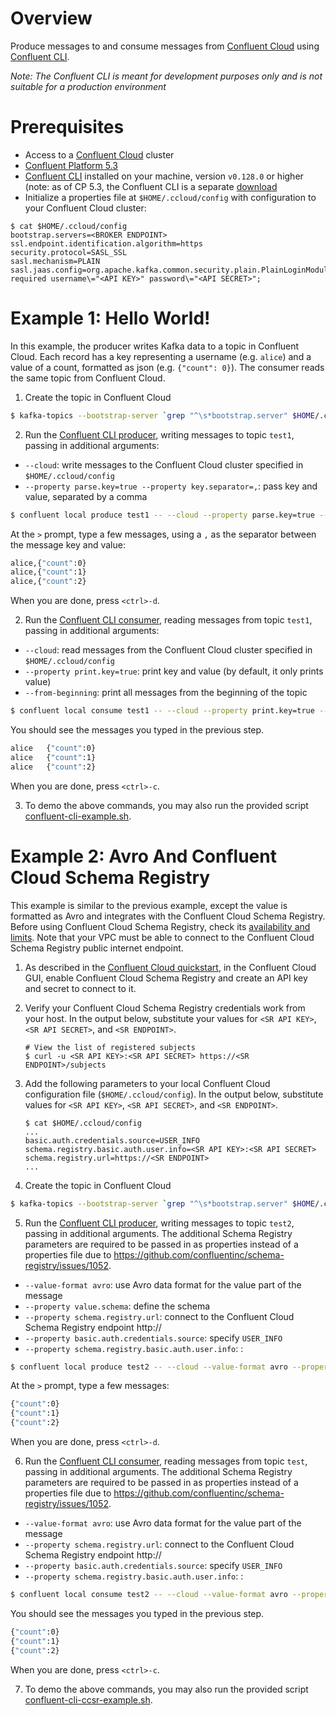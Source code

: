 # Overview

Produce messages to and consume messages from [Confluent Cloud](https://www.confluent.io/confluent-cloud/) using [Confluent CLI](https://docs.confluent.io/current/cli/index.html).

*Note: The Confluent CLI is meant for development purposes only and is not suitable for a production environment*


# Prerequisites

* Access to a [Confluent Cloud](https://www.confluent.io/confluent-cloud/) cluster
* [Confluent Platform 5.3](https://www.confluent.io/download/)
* [Confluent CLI](https://docs.confluent.io/current/cli/installing.html) installed on your machine, version `v0.128.0` or higher (note: as of CP 5.3, the Confluent CLI is a separate [download](https://docs.confluent.io/current/cli/installing.html)
* Initialize a properties file at `$HOME/.ccloud/config` with configuration to your Confluent Cloud cluster:

```shell
$ cat $HOME/.ccloud/config
bootstrap.servers=<BROKER ENDPOINT>
ssl.endpoint.identification.algorithm=https
security.protocol=SASL_SSL
sasl.mechanism=PLAIN
sasl.jaas.config=org.apache.kafka.common.security.plain.PlainLoginModule required username\="<API KEY>" password\="<API SECRET>";
```


# Example 1: Hello World!

In this example, the producer writes Kafka data to a topic in Confluent Cloud. 
Each record has a key representing a username (e.g. `alice`) and a value of a count, formatted as json (e.g. `{"count": 0}`).
The consumer reads the same topic from Confluent Cloud.

1. Create the topic in Confluent Cloud

```bash
$ kafka-topics --bootstrap-server `grep "^\s*bootstrap.server" $HOME/.ccloud/config | tail -1` --command-config $HOME/.ccloud/config --topic test1 --create --replication-factor 3 --partitions 6
```

2. Run the [Confluent CLI producer](https://docs.confluent.io/current/cli/command-reference/confluent-produce.html#cli-confluent-produce), writing messages to topic `test1`, passing in additional arguments:

* `--cloud`: write messages to the Confluent Cloud cluster specified in `$HOME/.ccloud/config`
* `--property parse.key=true --property key.separator=,`: pass key and value, separated by a comma

```bash
$ confluent local produce test1 -- --cloud --property parse.key=true --property key.separator=,
```

At the `>` prompt, type a few messages, using a `,` as the separator between the message key and value:

```bash
alice,{"count":0}
alice,{"count":1}
alice,{"count":2}
```

When you are done, press `<ctrl>-d`.

2. Run the [Confluent CLI consumer](https://docs.confluent.io/current/cli/command-reference/confluent-consume.html#cli-confluent-consume), reading messages from topic `test1`, passing in additional arguments:

* `--cloud`: read messages from the Confluent Cloud cluster specified in `$HOME/.ccloud/config`
* `--property print.key=true`: print key and value (by default, it only prints value)
* `--from-beginning`: print all messages from the beginning of the topic

```bash
$ confluent local consume test1 -- --cloud --property print.key=true --from-beginning
```

You should see the messages you typed in the previous step.

```bash
alice	{"count":0}
alice	{"count":1}
alice	{"count":2}
```

When you are done, press `<ctrl>-c`.

3. To demo the above commands, you may also run the provided script [confluent-cli-example.sh](confluent-cli-example.sh).


# Example 2: Avro And Confluent Cloud Schema Registry

This example is similar to the previous example, except the value is formatted as Avro and integrates with the Confluent Cloud Schema Registry.
Before using Confluent Cloud Schema Registry, check its [availability and limits](https://docs.confluent.io/current/cloud/limits.html).
Note that your VPC must be able to connect to the Confluent Cloud Schema Registry public internet endpoint.

1. As described in the [Confluent Cloud quickstart](https://docs.confluent.io/current/quickstart/cloud-quickstart/schema-registry.html), in the Confluent Cloud GUI, enable Confluent Cloud Schema Registry and create an API key and secret to connect to it.

2. Verify your Confluent Cloud Schema Registry credentials work from your host. In the output below, substitute your values for `<SR API KEY>`, `<SR API SECRET>`, and `<SR ENDPOINT>`.

    ```shell
    # View the list of registered subjects
    $ curl -u <SR API KEY>:<SR API SECRET> https://<SR ENDPOINT>/subjects
    ```

3. Add the following parameters to your local Confluent Cloud configuration file (``$HOME/.ccloud/config``). In the output below, substitute values for `<SR API KEY>`, `<SR API SECRET>`, and `<SR ENDPOINT>`.

    ```shell
    $ cat $HOME/.ccloud/config
    ...
    basic.auth.credentials.source=USER_INFO
    schema.registry.basic.auth.user.info=<SR API KEY>:<SR API SECRET>
    schema.registry.url=https://<SR ENDPOINT>
    ...
    ```

4. Create the topic in Confluent Cloud

```bash
$ kafka-topics --bootstrap-server `grep "^\s*bootstrap.server" $HOME/.ccloud/config | tail -1` --command-config $HOME/.ccloud/config --topic test2 --create --replication-factor 3 --partitions 6
```

5. Run the [Confluent CLI producer](https://docs.confluent.io/current/cli/command-reference/confluent-produce.html#cli-confluent-produce), writing messages to topic `test2`, passing in additional arguments. The additional Schema Registry parameters are required to be passed in as properties instead of a properties file due to https://github.com/confluentinc/schema-registry/issues/1052.

* `--value-format avro`: use Avro data format for the value part of the message
* `--property value.schema`: define the schema 
* `--property schema.registry.url`: connect to the Confluent Cloud Schema Registry endpoint http://<SR ENDPOINT>
* `--property basic.auth.credentials.source`: specify `USER_INFO`
* `--property schema.registry.basic.auth.user.info`: <SR API KEY>:<SR API SECRET> 

```bash
$ confluent local produce test2 -- --cloud --value-format avro --property value.schema='{"type":"record","name":"myrecord","fields":[{"name":"count","type":"int"}]}' --property schema.registry.url=https://<SR ENDPOINT> --property basic.auth.credentials.source=USER_INFO --property schema.registry.basic.auth.user.info='<SR API KEY>:<SR API SECRET>'
```

At the `>` prompt, type a few messages:

```bash
{"count":0}
{"count":1}
{"count":2}
```

When you are done, press `<ctrl>-d`.

6. Run the [Confluent CLI consumer](https://docs.confluent.io/current/cli/command-reference/confluent-consume.html#cli-confluent-consume), reading messages from topic `test`, passing in additional arguments. The additional Schema Registry parameters are required to be passed in as properties instead of a properties file due to https://github.com/confluentinc/schema-registry/issues/1052.

* `--value-format avro`: use Avro data format for the value part of the message
* `--property schema.registry.url`: connect to the Confluent Cloud Schema Registry endpoint http://<SR ENDPOINT>
* `--property basic.auth.credentials.source`: specify `USER_INFO`
* `--property schema.registry.basic.auth.user.info`: <SR API KEY>:<SR API SECRET> 

```bash
$ confluent local consume test2 -- --cloud --value-format avro --property schema.registry.url=https://<SR ENDPOINT> --property basic.auth.credentials.source=USER_INFO --property schema.registry.basic.auth.user.info='<SR API KEY>:<SR API SECRET>' --from-beginning
```

You should see the messages you typed in the previous step.

```bash
{"count":0}
{"count":1}
{"count":2}
```

When you are done, press `<ctrl>-c`.

7. To demo the above commands, you may also run the provided script [confluent-cli-ccsr-example.sh](confluent-cli-ccsr-example.sh).

